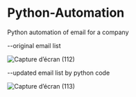 # Python-Automation
Python automation of email for a company

--original email list


![Capture d’écran (112)](https://user-images.githubusercontent.com/117815821/209866141-0ed83e68-e052-4377-8248-9c2fbffa912b.png)




--updated email list by python code


![Capture d’écran (113)](https://user-images.githubusercontent.com/117815821/209866160-ebe03943-1c81-48ea-9596-83f9602763c0.png)
